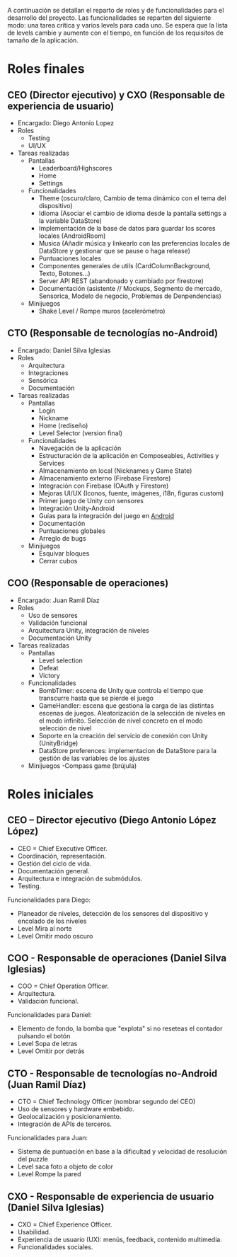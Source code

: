 A continuación se detallan el reparto de roles y de funcionalidades para el desarrollo del proyecto. Las funcionalidades se reparten del siguiente modo: una tarea crítica y varios levels para cada uno. Se espera que la lista de levels cambie y aumente con el tiempo, en función de los requisitos de tamaño de la aplicación.

# Roles finales

## CEO (Director ejecutivo) y CXO (Responsable de experiencia de usuario)
- Encargado: Diego Antonio Lopez
- Roles
	- Testing
	- UI/UX
- Tareas realizadas
	- Pantallas
		- Leaderboard/Highscores
		- Home
		- Settings
	- Funcionalidades
		- Theme (oscuro/claro,  Cambio de tema dinámico con el tema del dispositivo)
		- Idioma (Asociar el cambio de idioma desde la pantalla settings a la variable DataStore)
		- Implementación de la base de datos para guardar los scores locales  (AndroidRoom)
		- Musica (Añadir música y linkearlo con las preferencias locales de DataStore y gestionar que se pause o haga release)
		- Puntuaciones locales
		- Componentes generales de utils (CardColumnBackground, Texto, Botones...)
		- Server API REST (abandonado y cambiado por firestore)
		- Documentación (asistente // Mockups, Segmento de mercado, Sensorica, Modelo de negocio,  Problemas de Denpendencias)
	- Minijuegos
		- Shake Level / Rompe muros (acelerómetro)
## CTO (Responsable de tecnologías no-Android)
- Encargado: Daniel Silva Iglesias
- Roles
	- Arquitectura
	- Integraciones
	- Sensórica
	- Documentación
- Tareas realizadas
	- Pantallas
		- Login
		- Nickname
		- Home (rediseño)
		- Level Selector (version final)
	- Funcionalidades
		- Navegación de la aplicación
		- Estructuración de la aplicación en Composeables, Activities y Services
		- Almacenamiento en local (Nicknames y Game State)
		- Almacenamiento externo (Firebase Firestore)
		- Integración con Firebase (OAuth y Firestore)
		- Mejoras UI/UX (Iconos, fuente, imágenes, i18n, figuras custom)
		- Primer juego de Unity con sensores
		- Integración Unity-Android
		- Guías para la integración del juego en [Android](https://github.com/Diego-a-lopez/ScapeTheAds/wiki/Gu%C3%ADa-para-embeber-juegos-de-Unity-(como-librer%C3%ADas)-en-Android-nativo)
		- Documentación
		- Puntuaciones globales
		- Arreglo de bugs
	- Minijuegos
		- Esquivar bloques
		- Cerrar cubos


## COO (Responsable de operaciones)
- Encargado: Juan Ramil Díaz
- Roles
	- Uso de sensores 
	- Validación funcional
	- Arquitectura Unity, integración de niveles
	- Documentación Unity
- Tareas realizadas
	- Pantallas
		- Level selection
		- Defeat
		- Victory
	- Funcionalidades
		- BombTimer: escena de Unity que controla el tiempo que transcurre hasta que se pierde el juego
		- GameHandler: escena que gestiona la carga de las distintas escenas de juegos. Aleatorización de la selección de niveles en el modo infinito. Selección de nivel concreto en el modo selección de nivel
		- Soporte en la creación del servicio de conexión con Unity (UnityBridge)
		- DataStore preferences: implementacion de DataStore para la gestión de las variables de los ajustes
	- Minijuegos
		-Compass game (brújula)



# Roles iniciales

## CEO – Director ejecutivo **(Diego Antonio López López)**
- CEO = Chief Executive Officer.
- Coordinación, representación.
- Gestión del ciclo de vida.
- Documentación general.
- Arquitectura e integración de submódulos.
- Testing.

Funcionalidades para Diego:

- Planeador de niveles, detección de los sensores del dispositivo y encolado de los niveles
- Level Mira al norte
- Level Omitir modo oscuro

## COO - Responsable de operaciones **(Daniel Silva Iglesias)**
- COO = Chief Operation Officer.
- Arquitectura.
- Validación funcional.

Funcionalidades para Daniel:

- Elemento de fondo, la bomba que "explota" si no reseteas el contador pulsando el botón
- Level Sopa de letras
- Level Omitir por detrás

## CTO - Responsable de tecnologías no-Android **(Juan Ramil Díaz)**
- CTO = Chief Technology Officer (nombrar segundo del CEO)
- Uso de sensores y hardware embebido.
- Geolocalización y posicionamiento.
- Integración de APIs de terceros.

Funcionalidades para Juan:

- Sistema de puntuación en base a la dificultad y velocidad de resolución del puzzle
- Level saca foto a objeto de color
- Level Rompe la pared
## CXO - Responsable de experiencia de usuario **(Daniel Silva Iglesias)**
- CXO = Chief Experience Officer.
- Usabilidad.
- Experiencia de usuario (UX): menús, feedback, contenido multimedia.
- Funcionalidades sociales.